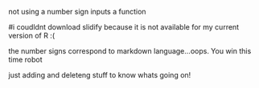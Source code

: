 
not using a number sign inputs a function

#i coudldnt download slidify because it is not available for my current version of R :(

the number signs correspond to markdown language...oops. You win this time robot

just adding and deleteng stuff to know whats going on!

